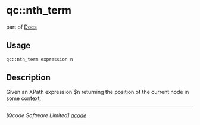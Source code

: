 qc::nth_term
============

part of [Docs](.)

Usage
-----
`qc::nth_term expression n`

Description
-----------
Given an XPath expression $n returning the position of the current node in some context,

----------------------------------
*[Qcode Software Limited] [qcode]*

[qcode]: www.qcode.co.uk "Qcode Software"